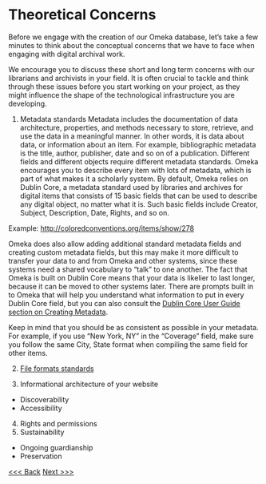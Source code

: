 # Theoretical Concerns

Before we engage with the creation of our Omeka database, let’s take a few minutes to think about the conceptual concerns that we have to face when engaging with digital archival work. 

We encourage you to discuss these short and long term concerns with our librarians and archivists in your field. It is often crucial to tackle and think through these issues before you start working on your project, as they might influence the shape of the technological infrastructure you are developing. 

1. Metadata standards
Metadata includes the documentation of data architecture, properties, and methods necessary to store, retrieve, and use the data in a meaningful manner. In other words, it is data about data, or information about an item. For example, bibliographic metadata is the title, author, publisher, date and so on of a publication. Different fields and different objects require different metadata  standards. Omeka encourages you to describe every item with lots of metadata, which is part of what makes it a scholarly system. By default, Omeka relies on Dublin Core, a metadata standard used by libraries and archives for digital items that consists of 15 basic fields that can be used to describe any digital object, no matter what it is. Such basic fields include Creator, Subject, Description, Date, Rights, and so on. 

Example: http://coloredconventions.org/items/show/278 

Omeka does also allow adding additional standard metadata fields and creating custom metadata fields, but this may make it more difficult to transfer your data to and from Omeka and other systems, since these systems need a shared vocabulary to “talk” to one another. The fact that Omeka is built on Dublin Core means that your data is likelier to last longer, because it can be moved to other systems later. There are prompts built in to Omeka that will help you understand what information to put in every Dublin Core field, but you can also consult the [Dublin Core User Guide section on Creating Metadata](https://github.com/dcmi/repository/blob/master/mediawiki_wiki/User_Guide.md).

Keep in mind that you should be as consistent as possible in your metadata. For example, if you use “New York, NY” in the “Coverage” field, make sure you follow the same City, State format when compiling the same field for other items. 

2. [File formats standards](http://www.loc.gov/preservation/resources/rfs/TOC.html)

3. Informational architecture of your website 
* Discoverability 
* Accessibility
4. Rights and permissions
5. Sustainability
* Ongoing guardianship  
* Preservation 


[<<< Back](intro.md) [Next >>>](omekainstall.md) 
